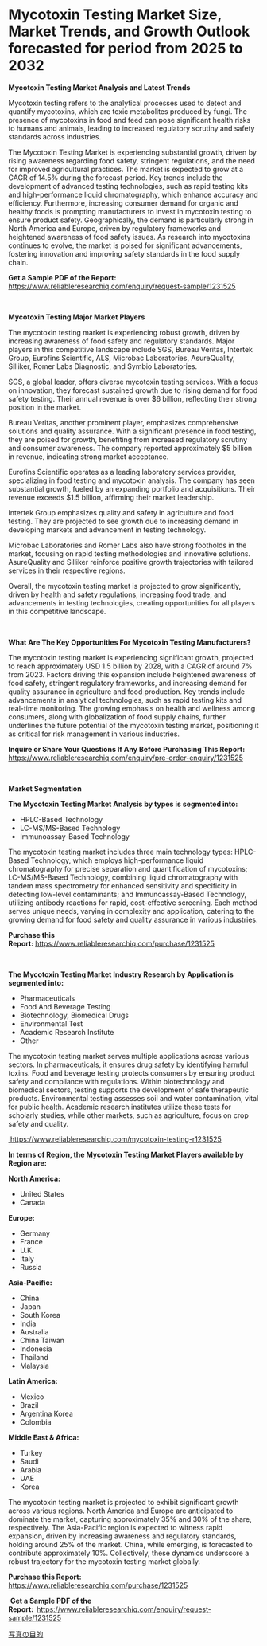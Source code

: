 <p><h1>Mycotoxin Testing Market Size, Market Trends, and Growth Outlook forecasted for period from 2025 to 2032</h1></p><p><strong>Mycotoxin Testing Market Analysis and Latest Trends</strong></p>
<p><p>Mycotoxin testing refers to the analytical processes used to detect and quantify mycotoxins, which are toxic metabolites produced by fungi. The presence of mycotoxins in food and feed can pose significant health risks to humans and animals, leading to increased regulatory scrutiny and safety standards across industries. </p><p>The Mycotoxin Testing Market is experiencing substantial growth, driven by rising awareness regarding food safety, stringent regulations, and the need for improved agricultural practices. The market is expected to grow at a CAGR of 14.5% during the forecast period. Key trends include the development of advanced testing technologies, such as rapid testing kits and high-performance liquid chromatography, which enhance accuracy and efficiency. Furthermore, increasing consumer demand for organic and healthy foods is prompting manufacturers to invest in mycotoxin testing to ensure product safety. Geographically, the demand is particularly strong in North America and Europe, driven by regulatory frameworks and heightened awareness of food safety issues. As research into mycotoxins continues to evolve, the market is poised for significant advancements, fostering innovation and improving safety standards in the food supply chain.</p></p>
<p><strong>Get a Sample PDF of the Report:&nbsp;</strong> <a href="https://www.reliableresearchiq.com/enquiry/request-sample/1231525?utm_campaign=1082&utm_medium=2&utm_source=Github&utm_content=ia&utm_term=15022025&utm_id=mycotoxin-testing">https://www.reliableresearchiq.com/enquiry/request-sample/1231525</a></p>
<p>&nbsp;</p>
<p><strong>Mycotoxin Testing Major Market Players</strong></p>
<p><p>The mycotoxin testing market is experiencing robust growth, driven by increasing awareness of food safety and regulatory standards. Major players in this competitive landscape include SGS, Bureau Veritas, Intertek Group, Eurofins Scientific, ALS, Microbac Laboratories, AsureQuality, Silliker, Romer Labs Diagnostic, and Symbio Laboratories.</p><p>SGS, a global leader, offers diverse mycotoxin testing services. With a focus on innovation, they forecast sustained growth due to rising demand for food safety testing. Their annual revenue is over $6 billion, reflecting their strong position in the market.</p><p>Bureau Veritas, another prominent player, emphasizes comprehensive solutions and quality assurance. With a significant presence in food testing, they are poised for growth, benefiting from increased regulatory scrutiny and consumer awareness. The company reported approximately $5 billion in revenue, indicating strong market acceptance.</p><p>Eurofins Scientific operates as a leading laboratory services provider, specializing in food testing and mycotoxin analysis. The company has seen substantial growth, fueled by an expanding portfolio and acquisitions. Their revenue exceeds $1.5 billion, affirming their market leadership.</p><p>Intertek Group emphasizes quality and safety in agriculture and food testing. They are projected to see growth due to increasing demand in developing markets and advancement in testing technology.</p><p>Microbac Laboratories and Romer Labs also have strong footholds in the market, focusing on rapid testing methodologies and innovative solutions. AsureQuality and Silliker reinforce positive growth trajectories with tailored services in their respective regions.</p><p>Overall, the mycotoxin testing market is projected to grow significantly, driven by health and safety regulations, increasing food trade, and advancements in testing technologies, creating opportunities for all players in this competitive landscape.</p></p>
<p>&nbsp;</p>
<p><strong>What Are The Key Opportunities For Mycotoxin Testing Manufacturers?</strong></p>
<p><p>The mycotoxin testing market is experiencing significant growth, projected to reach approximately USD 1.5 billion by 2028, with a CAGR of around 7% from 2023. Factors driving this expansion include heightened awareness of food safety, stringent regulatory frameworks, and increasing demand for quality assurance in agriculture and food production. Key trends include advancements in analytical technologies, such as rapid testing kits and real-time monitoring. The growing emphasis on health and wellness among consumers, along with globalization of food supply chains, further underlines the future potential of the mycotoxin testing market, positioning it as critical for risk management in various industries.</p></p>
<p><strong>Inquire or Share Your Questions If Any Before Purchasing This Report:</strong> <a href="https://www.reliableresearchiq.com/enquiry/pre-order-enquiry/1231525?utm_campaign=1082&utm_medium=2&utm_source=Github&utm_content=ia&utm_term=15022025&utm_id=mycotoxin-testing">https://www.reliableresearchiq.com/enquiry/pre-order-enquiry/1231525</a></p>
<p>&nbsp;</p>
<p><strong>Market Segmentation</strong></p>
<p><strong>The Mycotoxin Testing Market Analysis by types is segmented into:</strong></p>
<p><ul><li>HPLC-Based Technology</li><li>LC-MS/MS-Based Technology</li><li>Immunoassay-Based Technology</li></ul></p>
<p><p>The mycotoxin testing market includes three main technology types: HPLC-Based Technology, which employs high-performance liquid chromatography for precise separation and quantification of mycotoxins; LC-MS/MS-Based Technology, combining liquid chromatography with tandem mass spectrometry for enhanced sensitivity and specificity in detecting low-level contaminants; and Immunoassay-Based Technology, utilizing antibody reactions for rapid, cost-effective screening. Each method serves unique needs, varying in complexity and application, catering to the growing demand for food safety and quality assurance in various industries.</p></p>
<p><strong>Purchase this Report:&nbsp;</strong><a href="https://www.reliableresearchiq.com/purchase/1231525?utm_campaign=1082&utm_medium=2&utm_source=Github&utm_content=ia&utm_term=15022025&utm_id=mycotoxin-testing">https://www.reliableresearchiq.com/purchase/1231525</a></p>
<p>&nbsp;</p>
<p><strong>The Mycotoxin Testing Market Industry Research by Application is segmented into:</strong></p>
<p><ul><li>Pharmaceuticals</li><li>Food And Beverage Testing</li><li>Biotechnology, Biomedical Drugs</li><li>Environmental Test</li><li>Academic Research Institute</li><li>Other</li></ul></p>
<p><p>The mycotoxin testing market serves multiple applications across various sectors. In pharmaceuticals, it ensures drug safety by identifying harmful toxins. Food and beverage testing protects consumers by ensuring product safety and compliance with regulations. Within biotechnology and biomedical sectors, testing supports the development of safe therapeutic products. Environmental testing assesses soil and water contamination, vital for public health. Academic research institutes utilize these tests for scholarly studies, while other markets, such as agriculture, focus on crop safety and quality.</p></p>
<p><a href="https://www.reliableresearchiq.com/mycotoxin-testing-r1231525?utm_campaign=1082&utm_medium=2&utm_source=Github&utm_content=ia&utm_term=15022025&utm_id=mycotoxin-testing">&nbsp;https://www.reliableresearchiq.com/mycotoxin-testing-r1231525</a></p>
<p><strong>In terms of Region, the Mycotoxin Testing Market Players available by Region are:</strong></p>
<p>
    <p> <strong> North America: </strong>
        <ul>
            <li>United States</li>
            <li>Canada</li>
        </ul>
        </p> 
    <p> <strong> Europe: </strong>
        <ul>
            <li>Germany</li>
            <li>France</li>
            <li>U.K.</li>
            <li>Italy</li>
            <li>Russia</li>
        </ul>
        </p> 
    <p> <strong> Asia-Pacific: </strong>
        <ul>
            <li>China</li>
            <li>Japan</li>
            <li>South Korea</li>
            <li>India</li>
            <li>Australia</li>
            <li>China Taiwan</li>
            <li>Indonesia</li>
            <li>Thailand</li>
            <li>Malaysia</li>
        </ul>
        </p> 
    <p> <strong> Latin America: </strong>
        <ul>
            <li>Mexico</li>
            <li>Brazil</li>
            <li>Argentina Korea</li>
            <li>Colombia</li>
        </ul>
        </p> 
    <p> <strong> Middle East & Africa: </strong>
        <ul>
            <li>Turkey</li>
            <li>Saudi</li>
            <li>Arabia</li>
            <li>UAE</li>
            <li>Korea</li>
        </ul>
    </p>
    </p>
<p><p>The mycotoxin testing market is projected to exhibit significant growth across various regions. North America and Europe are anticipated to dominate the market, capturing approximately 35% and 30% of the share, respectively. The Asia-Pacific region is expected to witness rapid expansion, driven by increasing awareness and regulatory standards, holding around 25% of the market. China, while emerging, is forecasted to contribute approximately 10%. Collectively, these dynamics underscore a robust trajectory for the mycotoxin testing market globally.</p></p>
<p><strong>Purchase this Report: </strong><a href="https://www.reliableresearchiq.com/purchase/1231525?utm_campaign=1082&utm_medium=2&utm_source=Github&utm_content=ia&utm_term=15022025&utm_id=mycotoxin-testing">https://www.reliableresearchiq.com/purchase/1231525</a></p>
<p>&nbsp;<strong>Get a Sample PDF of the Report:&nbsp;&nbsp;</strong><a href="https://www.reliableresearchiq.com/enquiry/request-sample/1231525?utm_campaign=1082&utm_medium=2&utm_source=Github&utm_content=ia&utm_term=15022025&utm_id=mycotoxin-testing">https://www.reliableresearchiq.com/enquiry/request-sample/1231525</a></p>
<p><strong></strong></p>
<p><p><a href="https://github.com/lababdou/Market-Research-Report-List-6/blob/main/566005436888.md?utm_campaign=1082&utm_medium=2&utm_source=Github&utm_content=ia&utm_term=15022025&utm_id=mycotoxin-testing">写真の目的</a></p></p>